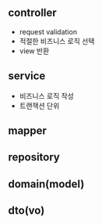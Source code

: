## controller
- request validation
- 적절한 비즈니스 로직 선택
- view 반환

## service
- 비즈니스 로직 작성
- 트랜잭션 단위

## mapper
## repository
## domain(model)
## dto(vo)
